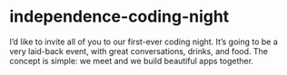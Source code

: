 # independence-coding-night
I’d like to invite all of you to our first-ever coding night. It’s going to be a very laid-back event, with great conversations, drinks, and food. The concept is simple: we meet and we build beautiful apps together.
